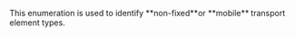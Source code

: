 This enumeration is used to identify \*\*non-fixed\*\*or \*\*mobile\*\*<font color="#ff0000"><b> </b></font>transport element types.

